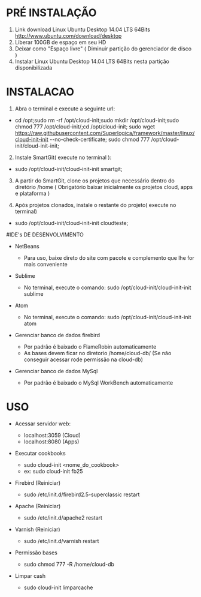 # PRÉ INSTALAÇÃO
1. Link download Linux Ubuntu Desktop 14.04 LTS 64Bits http://www.ubuntu.com/download/desktop
2. Liberar 100GB de espaço em seu HD
3. Deixar como "Espaço livre" ( Diminuir partição do gerenciador de disco )
4. Instalar Linux Ubuntu Desktop 14.04 LTS 64Bits nesta partição disponibilizada

# INSTALACAO

1. Abra o terminal e execute a seguinte url:
 - cd /opt;sudo rm -rf /opt/cloud-init;sudo mkdir /opt/cloud-init;sudo chmod 777 /opt/cloud-init/;cd /opt/cloud-init; sudo wget https://raw.githubusercontent.com/Superlogica/framework/master/linux/cloud-init-init --no-check-certificate; sudo chmod 777 /opt/cloud-init/cloud-init-init;

2. Instale SmartGit( execute no terminal ):
 - sudo /opt/cloud-init/cloud-init-init smartgit;

3. A partir do SmartGit, clone os projetos que necessário dentro do diretório /home
( Obrigatório baixar inicialmente os projetos cloud, apps e plataforma )

4. Após projetos clonados, instale o restante do projeto( execute no terminal)
 - sudo /opt/cloud-init/cloud-init-init cloudteste;

#IDE's DE DESENVOLVIMENTO
- NetBeans
	- Para uso, baixe direto do site com pacote e complemento que lhe for mais conveniente

- Sublime
	- No terminal, execute o comando: sudo /opt/cloud-init/cloud-init-init sublime

- Atom
	- No terminal, execute o comando: sudo /opt/cloud-init/cloud-init-init atom

- Gerenciar banco de dados firebird
	- Por padrão é baixado o FlameRobin automaticamente
	- As bases devem ficar no diretorio /home/cloud-db/ (Se não conseguir acessar rode permissão na cloud-db)

- Gerenciar banco de dados MySql
	- Por padrão é baixado o MySql WorkBench automaticamente

# USO

- Acessar servidor web:
	- localhost:3059 (Cloud)
	- localhost:8080 (Apps)

- Executar cookbooks
	- sudo cloud-init <nome_do_cookbook>
	- ex: sudo cloud-init fb25

- Firebird (Reiniciar)
	- sudo /etc/init.d/firebird2.5-superclassic restart

- Apache (Reiniciar)
	- sudo /etc/init.d/apache2 restart

- Varnish (Reiniciar)
	- sudo /etc/init.d/varnish restart
	
- Permissão bases
	- sudo chmod 777 -R /home/cloud-db
	
- Limpar cash
	- sudo cloud-init limparcache
